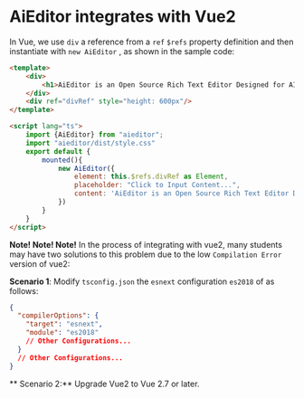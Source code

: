 # AiEditor integrates with Vue2

In Vue, we use `div` a reference from a `ref` `$refs` property definition and then instantiate with `new AiEditor` , as shown in the sample code:

```html
<template>
    <div>
        <h1>AiEditor is an Open Source Rich Text Editor Designed for AI. </h1>
    </div>
    <div ref="divRef" style="height: 600px"/>
</template>

<script lang="ts">
    import {AiEditor} from "aieditor";
    import "aieditor/dist/style.css"
    export default {
        mounted(){
            new AiEditor({
                element: this.$refs.divRef as Element,
                placeholder: "Click to Input Content...",
                content: 'AiEditor is an Open Source Rich Text Editor Designed for AI.  ',
            })
        }
    }
</script>
```

**Note! Note! Note!** In the process of integrating with vue2, many students may have two solutions to this problem due to the low `Compilation Error` version of vue2:

**Scenario 1**: Modify `tsconfig.json` the `esnext` configuration `es2018` of as follows:

```json
{
  "compilerOptions": {
    "target": "esnext",
    "module": "es2018"
    // Other Configurations...
  }
  // Other Configurations...
}
```

** Scenario 2:**  Upgrade Vue2 to Vue 2.7 or later.